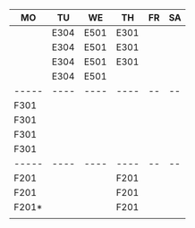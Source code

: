 |MO   |TU  |WE  |TH  |FR|SA|
|-----|----|----|----|--|--|
|     |E304|E501|E301|  |  |
|     |E304|E501|E301|  |  |
|     |E304|E501|E301|  |  |
|     |E304|E501|    |  |  |
|-----|----|----|----|--|--|
|F301 |    |    |    |  |  |
|F301 |    |    |    |  |  |
|F301 |    |    |    |  |  |
|F301 |    |    |    |  |  |
|-----|----|----|----|--|--|
|F201 |    |    |F201|  |  |
|F201 |    |    |F201|  |  |
|F201*|    |    |F201|  |  |
|     |    |    |    |  |  |
